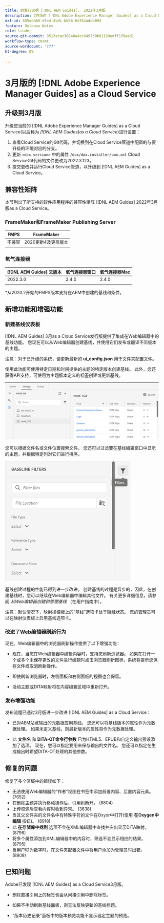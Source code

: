 ```yaml
---
title: 的发行说明 [!DNL AEM Guides]， 2022年3月版
description: 3月版的 [!DNL Adobe Experience Manager Guides] as a Cloud Service
exl-id: 885edbb5-dfe4-4bdc-bb66-0df64addb094
feature: Release Notes
role: Leader
source-git-commit: 0513ecac38840a4cc649758bd1180edff1f8aed1
workflow-type: tm+mt
source-wordcount: '777'
ht-degree: 0%

---
```


# 3月版的 [!DNL Adobe Experience Manager Guides] as a Cloud Service

## 升级到3月版

升级您当前的 [!DNL Adobe Experience Manager Guides] as a Cloud Service(以后称为 *[!DNL AEM Guides]as a Cloud Service*)进行设置：
1. 查看Cloud Service的Git代码，并切换到在Cloud Service管道中配置的与要升级的环境对应的分支。
1. 更新 `<dox.version>` 中的属性 `/dox/dox.installer/pom.xml` Cloud ServiceGit代码的文件更改为2022.3.123。
1. 提交更改并运行Cloud Service管道，以升级到 [!DNL AEM Guides] as a Cloud Service。

## 兼容性矩阵

本节列出了所支持的软件应用程序的兼容性矩阵 [!DNL AEM Guides] 2022年3月版as a Cloud Service。

### FrameMaker和FrameMaker Publishing Server

| FMPS | FrameMaker |
| --- | --- |
| 不兼容 | 2020更新4及更高版本 |
| | |


### 氧气连接器

| [!DNL AEM Guides] 云版本 | 氧气连接器窗口 | 氧气连接器Mac |
| --- | --- | --- |
| 2022.3.0 | 2.4.0 | 2.4.0 |
|  |  |  |

*从2020.2开始的FMPS版本支持在AEM中创建的基线和条件。

## 新增功能和增强功能

### 新建基线仪表板

[!DNL AEM Guides] 3月as a Cloud Service发行版提供了集成在Web编辑器中的基线功能。 您现在可以从Web编辑器创建基线，并使用它们发布或翻译不同版本的主题。

注意：对于已升级的系统，请更新最新的 **ui_config.json** 用于文件夹配置文件。

使用此功能可使用特定日期和时间提供的主题的特定版本创建基线。 此外，您还获得API支持，可使用为主题版本定义的标签创建或更新基线。

![基线管理选项卡](assets/baseline-manage.png)

您可以根据文件名或文件位置搜索文件。 您还可以过滤要在基线编辑窗口中显示的主题，并根据特定列对它们进行排序。

![基线管理选项卡](assets/baseline-filter.png)

基线创建过程的性能已得到进一步改进。 创建基线的过程是异步的，因此，在创建基线时，您可以继续在Web编辑器中编辑其他文件。 有关更多详细信息，请参阅 *从Web编辑器创建和管理基线* （在用户指南中）。

注意：默认情况下，映射操控板上的“基线”选项卡处于隐藏状态。 您的管理员可以在映射仪表板上启用基线选项卡。

### 改进了Web编辑器刷新行为

现在，Web编辑器中的浏览器刷新操作提供了以下增强功能：

* 现在，当您在Web编辑器中编辑内容时，支持您刷新浏览器。 如果在打开一个或多个未保存更改的文件进行编辑时点击浏览器刷新图标，系统将提示您保存文件或取消刷新操作。

* 即使刷新浏览器时，左侧面板和右侧面板的视图也会保留。

* 活动主题或DITA映射将在内容编辑区域中重新打开。

### 发布增强功能

发布流程已通过3月版进一步改进 [!DNL AEM Guides] as a Cloud Service：

* 已对AEM站点输出的元数据应用基线。 您还可以将基线版本的属性作为元数据处理。 如果未定义基线，则最新版本的属性将作为元数据处理。

* 此 **文件名** 和 **DITA-OT命令行参数** 已为HTML5、EPUB和自定义输出预设添加了选项。 现在，您可以指定要用来保存输出的文件名。 您还可以指定在生成输出时希望DITA-OT处理的其他参数。

## 修复的问题

修复了多个区域中的错误如下：

* 无法使用Web编辑器的“作者”视图在书签中添加前置内容、后置内容元素。 (7652)
* 在删除主题并执行移动操作后，引用树断开。 (8804)
* 上传资源后查看内容时收到异常。 (3638)
* 当其父文件夹的文件名中有特殊字符的文件在Oxyor中打开(使用 **在Oxygen中编辑** 按钮)。 (8918)
* 此 **在存储库中找到** 选项不会在XML编辑器中查找并突出显示DITA映射。 (8796)
* 将多个属性添加到XML编辑器中的内容时，筛选不会显示相应的结果。 (8795)
* 当用户ID为数字时，在文件夹配置文件中将用户添加为管理员时出错。 (8908)

## 已知问题

Adobe已发现 [!DNL AEM Guides] as a Cloud Service3月版。

* 删除直接引用上的标签也会从间接引用中删除标签。

* 如果不手动刷新基线面板，则无法反映更新的基线标题。

* “版本历史记录”面板中的版本预览功能不显示选定主题的预览。
